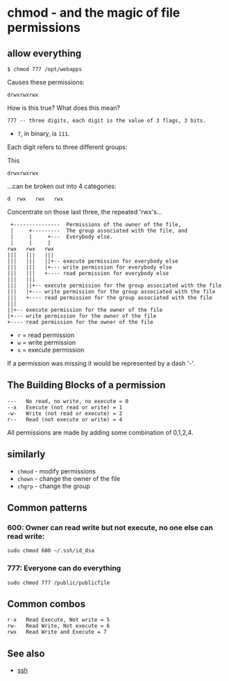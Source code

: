 ﻿# chmod - and the magic of file permissions

## allow everything

	$ chmod 777 /opt/webapps

Causes these permissions:

	drwxrwxrwx

How is this true? What does this mean?

	777 -- three digits, each digit is the value of 3 flags, 3 bits.

- `7`, in binary, is `111`.

Each digit refers to three different groups:

This

	drwxrwxrwx

...can be broken out into 4 categories:

	d  rwx   rwx   rwx

Concentrate on those last three, the repeated 'rwx's...

	 +---------------  Permissions of the owner of the file,
	 |     +---------  The group associated with the file, and
	 |     |     +---  Everybody else.
	 |     |     |
	rwx   rwx   rwx
	|||   |||   |||
	|||   |||   ||+-- execute permission for everybody else
	|||   |||   |+--- write permission for everybody else
	|||   |||   +---- read permission for everybody else
	|||   |||
	|||   ||+-- execute permission for the group associated with the file
	|||   |+--- write permission for the group associated with the file
	|||   +---- read permission for the group associated with the file
	|||
	||+-- execute permission for the owner of the file
	|+--- write permission for the owner of the file
	+---- read permission for the owner of the file

- `r` = read permission
- `w` = write permission
- `x` = execute permission

If a permission was missing it would be represented by a dash '-'.

## The Building Blocks of a permission

	---   No read, no write, no execute = 0
	--x   Execute (not read or write) = 1
	-w-   Write (not read or execute) = 2
	r--   Read (not execute or write) = 4

All permissions are made by adding some combination of 0,1,2,4.

## similarly

- `chmod` - modify permissions
- `chown` - change the owner of the file
- `chgrp` - change the group

## Common patterns

### 600: Owner can read write but not execute, no one else can read write:

	sudo chmod 600 ~/.ssh/id_dsa

### 777: Everyone can do everything

	sudo chmod 777 /public/publicfile

## Common combos

	r-x   Read Execute, Not write = 5
	rw-   Read Write, Not execute = 6
	rwx   Read Write and Execute = 7

## See also

- [ssh](SSH.md)
